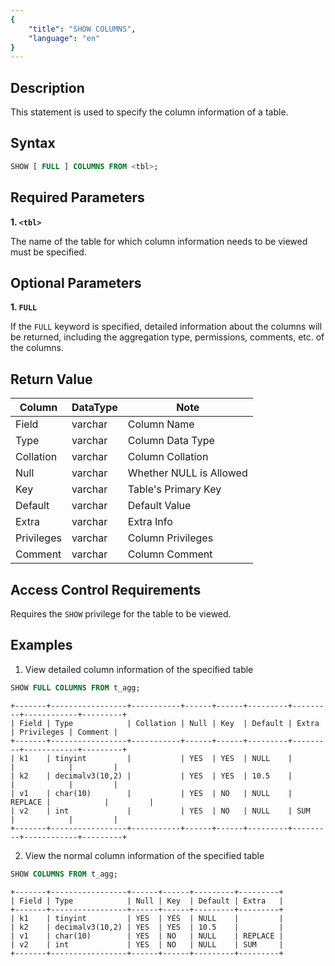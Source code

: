 ```yaml
---
{
    "title": "SHOW COLUMNS",
    "language": "en"
}
---
```


<!--
Licensed to the Apache Software Foundation (ASF) under one
or more contributor license agreements.  See the NOTICE file
distributed with this work for additional information
regarding copyright ownership.  The ASF licenses this file
to you under the Apache License, Version 2.0 (the
"License"); you may not use this file except in compliance
with the License.  You may obtain a copy of the License at

  http://www.apache.org/licenses/LICENSE-2.0

Unless required by applicable law or agreed to in writing,
software distributed under the License is distributed on an
"AS IS" BASIS, WITHOUT WARRANTIES OR CONDITIONS OF ANY
KIND, either express or implied.  See the License for the
specific language governing permissions and limitations
under the License.
-->



## Description

This statement is used to specify the column information of a table.

## Syntax

```sql
SHOW [ FULL ] COLUMNS FROM <tbl>;
```

## Required Parameters
**1. `<tbl>`**

The name of the table for which column information needs to be viewed must be specified.

## Optional Parameters
**1. `FULL`**

If the `FULL` keyword is specified, detailed information about the columns will be returned, including the aggregation type, permissions, comments, etc. of the columns.

## Return Value
| Column     | DataType | Note                    |
|------------|----------|-------------------------|
| Field      | varchar  | Column Name             |
| Type       | varchar  | Column Data Type        |
| Collation  | varchar  | Column Collation        |
| Null       | varchar  | Whether NULL is Allowed |
| Key        | varchar  | Table's  Primary Key    |
| Default    | varchar  | Default Value           |
| Extra      | varchar  | Extra Info              |
| Privileges | varchar  | Column Privileges       |
| Comment    | varchar  | Column Comment          |

## Access Control Requirements
Requires the `SHOW` privilege for the table to be viewed.

## Examples

1. View detailed column information of the specified table

```sql
SHOW FULL COLUMNS FROM t_agg;
```
```text
+-------+-----------------+-----------+------+------+---------+---------+------------+---------+
| Field | Type            | Collation | Null | Key  | Default | Extra   | Privileges | Comment |
+-------+-----------------+-----------+------+------+---------+---------+------------+---------+
| k1    | tinyint         |           | YES  | YES  | NULL    |         |            |         |
| k2    | decimalv3(10,2) |           | YES  | YES  | 10.5    |         |            |         |
| v1    | char(10)        |           | YES  | NO   | NULL    | REPLACE |            |         |
| v2    | int             |           | YES  | NO   | NULL    | SUM     |            |         |
+-------+-----------------+-----------+------+------+---------+---------+------------+---------+
```

2. View the normal column information of the specified table

```sql
SHOW COLUMNS FROM t_agg;
```
```text
+-------+-----------------+------+------+---------+---------+
| Field | Type            | Null | Key  | Default | Extra   |
+-------+-----------------+------+------+---------+---------+
| k1    | tinyint         | YES  | YES  | NULL    |         |
| k2    | decimalv3(10,2) | YES  | YES  | 10.5    |         |
| v1    | char(10)        | YES  | NO   | NULL    | REPLACE |
| v2    | int             | YES  | NO   | NULL    | SUM     |
+-------+-----------------+------+------+---------+---------+
```

